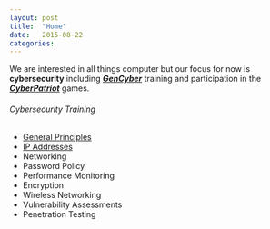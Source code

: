 ```yaml
---
layout: post
title:  "Home"
date:   2015-08-22
categories: 
---
```


We are interested in all things computer but our focus for now is **cybersecurity** including ***[GenCyber](/gencyber)*** training and participation in the ***[CyberPatriot](/cyberpatriot-games "Learn more about CyberPatriot")*** games. 

###### Cybersecurity Training

- [General Principles](/general-principles)
- [IP Addresses](/ip-address)
- Networking
- Password Policy
- Performance Monitoring
- Encryption
- Wireless Networking
- Vulnerability Assessments
- Penetration Testing

